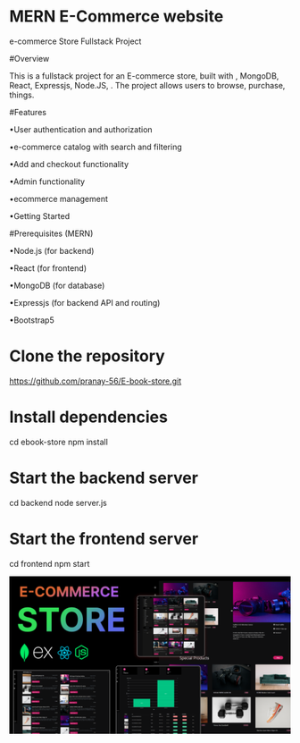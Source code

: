 ﻿# MERN E-Commerce website
 
 e-commerce
 Store Fullstack Project
 
#Overview

This is a fullstack project for an E-commerce store, built with , MongoDB, React, Expressjs, Node.JS, . The project allows users to browse, purchase, things.


#Features

•User authentication and authorization

•e-commerce catalog with search and filtering

•Add and checkout functionality

•Admin functionality

•ecommerce management

•Getting Started


#Prerequisites (MERN)

•Node.js (for backend)

•React (for frontend)

•MongoDB (for database)

•Expressjs (for backend API and routing)

•Bootstrap5

# Clone the repository
https://github.com/pranay-56/E-book-store.git

# Install dependencies
cd ebook-store
npm install

# Start the backend server
cd backend
node server.js

# Start the frontend server
cd frontend
npm start

![Course Thumbnail](/thumb.png)
